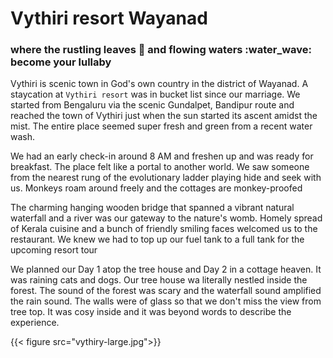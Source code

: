 # Vythiri resort Wayanad


### where the rustling leaves :leaves: and flowing waters :water_wave: become your lullaby 

Vythiri is scenic town in God's own country in the district of Wayanad. A staycation at `Vythiri resort` was in bucket list since our marriage. We started from Bengaluru via the scenic Gundalpet, Bandipur route and reached the town of Vythiri just when the sun started its ascent amidst the mist. The entire place seemed super fresh and green from a recent water wash.

We had an early check-in around 8 AM and freshen up and was ready for breakfast. The place felt like a portal to another world. We saw someone from the nearest rung of the evolutionary ladder playing hide and seek with us. Monkeys roam around freely and the cottages are monkey-proofed

The charming hanging wooden bridge that spanned a vibrant natural waterfall and a river was our gateway to the nature's womb. Homely spread of Kerala cuisine and a bunch of friendly smiling faces welcomed us to the restaurant. We knew we had to top up our fuel tank to a full tank for the upcoming resort tour

We planned our Day 1 atop the tree house and Day 2 in a cottage heaven. It was raining cats and dogs. Our tree house wa literally nestled inside the forest. The sound of the forest was scary and the waterfall sound amplified the rain sound. The walls were of glass so that we don't miss the view from tree top. It was cosy inside and it was beyond words to describe the experience.

{{< figure src="vythiry-large.jpg">}}
